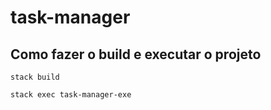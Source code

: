 # task-manager

## Como fazer o build e executar o projeto

`stack build`

`stack exec task-manager-exe`
